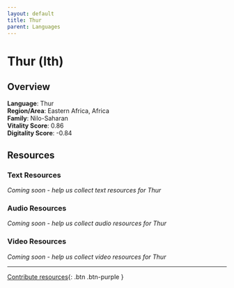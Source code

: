 ```yaml
---
layout: default
title: Thur
parent: Languages
---
```


# Thur (lth)

## Overview

**Language**: Thur  
**Region/Area**: Eastern Africa, Africa  
**Family**: Nilo-Saharan  
**Vitality Score**: 0.86  
**Digitality Score**: -0.84  

## Resources

### Text Resources
*Coming soon - help us collect text resources for Thur*

### Audio Resources
*Coming soon - help us collect audio resources for Thur*

### Video Resources
*Coming soon - help us collect video resources for Thur*

---

[Contribute resources](https://fairtrain.github.io/){: .btn .btn-purple }
